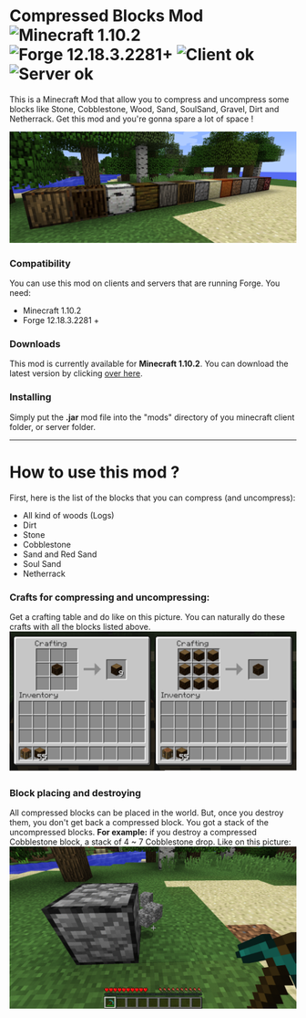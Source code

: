 # Compressed Blocks Mod ![Minecraft 1.10.2](https://img.shields.io/badge/minecraft-1.10.2-blue.svg) ![Forge 12.18.3.2281+](https://img.shields.io/badge/forge-12.18.3.2281%2B-blue.svg) ![Client ok](https://img.shields.io/badge/client-ok-brightgreen.svg) ![Server ok](https://img.shields.io/badge/server-ok-brightgreen.svg)
This is a Minecraft Mod that allow you to compress and uncompress some blocks like Stone, Cobblestone, Wood, Sand, SoulSand, Gravel, Dirt and Netherrack. Get this mod and you're gonna spare a lot of space !

![Image](https://github.com//Joffrey4/CompressedBlocks/blob/master/docs/assets/images/blocks_1.png?raw=true)

### Compatibility
You can use this mod on clients and servers that are running Forge. You need:
- Minecraft 1.10.2
- Forge 12.18.3.2281 +

### Downloads
This mod is currently available for **Minecraft 1.10.2**. You can download the latest version by clicking [over here](https://github.com/Joffrey4/CompressedBlocks/releases).

### Installing
Simply put the **.jar** mod file into the "mods" directory of you minecraft client folder, or server folder.

---
# How to use this mod ?
First, here is the list of the blocks that you can compress (and uncompress):
 - All kind of woods (Logs)
 - Dirt
 - Stone
 - Cobblestone
 - Sand and Red Sand
 - Soul Sand
 - Netherrack
 
### Crafts for compressing and uncompressing:
Get a crafting table and do like on this picture. You can naturally do these crafts with all the blocks listed above.
![Image](https://github.com//Joffrey4/CompressedBlocks/blob/master/docs/assets/images/blocks_2.png?raw=true)

### Block placing and destroying
All compressed blocks can be placed in the world. But, once you destroy them, you don't get back a compressed block. You got a stack of the uncompressed blocks.
**For example:** if you destroy a compressed Cobblestone block, a stack of 4 ~ 7 Cobblestone drop. Like on this picture:
![Image](https://github.com//Joffrey4/CompressedBlocks/blob/master/docs/assets/images/blocks_4.gif?raw=true)
